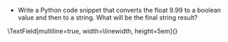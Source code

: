 - Write a Python code snippet that converts the float 9.99 to a boolean value and then to a string. What will be the final string result?

\TextField[multiline=true, width=\linewidth, height=5em]{}